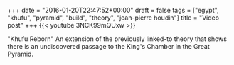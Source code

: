 +++
date = "2016-01-20T22:47:52+00:00"
draft = false
tags = ["egypt", "khufu", "pyramid", "build", "theory", "jean-pierre houdin"]
title = "Video post"
+++
{{< youtube 3NCK99mQUxw >}}

"Khufu Reborn" An extension of the previously linked-to theory that shows there is an undiscovered passage to the King's Chamber in the Great Pyramid.
